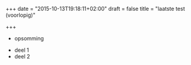 +++
date = "2015-10-13T19:18:11+02:00"
draft = false
title = "laatste test (voorlopig)"

+++
+ opsomming
-  deel 1
-  deel 2
